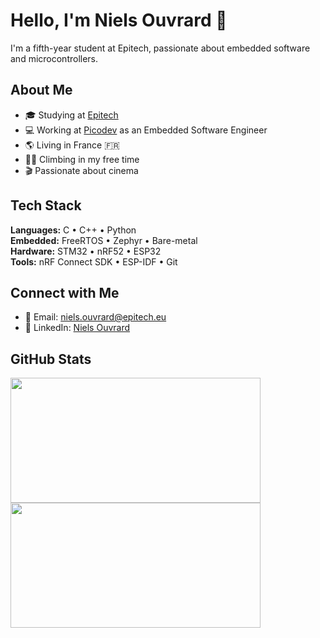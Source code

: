<!--
TODO
- 🔭 I’m currently working on ...
- 🌱 I’m currently learning ...
- 👯 I’m looking to collaborate on ...
- 🤔 I’m looking for help with ...
- 💬 Ask me about ...
- 📫 How to reach me: ...
- ⚡ Fun fact: ...
-->

# Hello, I'm Niels Ouvrard 👋

I'm a fifth-year student at Epitech, passionate about embedded software and microcontrollers.
 
## About Me

-   🎓 Studying at [Epitech](https://www.epitech.eu/)
-   💻 Working at [Picodev](https://picodev.fr/) as an Embedded Software Engineer 
-   🌎 Living in France 🇫🇷
-   🧗🏻 Climbing in my free time
-   🎬 Passionate about cinema

<!-- ## My Projects

### Project 1: [Project Name](link-to-repo)
[Project Description or Short Summary]

![Project 1](link-to-project-image)

### Project 2: [Project Name](link-to-repo)
[Project Description or Short Summary]

![Project 2](link-to-project-image)

-->

## Tech Stack

**Languages:** C • C++ • Python  
**Embedded:** FreeRTOS • Zephyr • Bare-metal  
**Hardware:** STM32 • nRF52 • ESP32  
**Tools:** nRF Connect SDK • ESP-IDF • Git

## Connect with Me

-   📧 Email: [niels.ouvrard@epitech.eu](mailto:niels.ouvrard@epitech.eu)
-   🔗 LinkedIn: [Niels Ouvrard](https://www.linkedin.com/in/niels-ouvrard-2810951ab/)
<!--

*   later maybe

-   🌐 Website: [Your Website](https://www.yourwebsite.com)
-   🐦 Twitter: [@YourTwitterHandle](https://twitter.com/yourtwitterhandle)
-

-   -->

## GitHub Stats

<div>
    <img src="https://github-readme-stats.vercel.app/api/?username=NielsOuvrard&show_icons=true&theme=radical&rank_icon=github" width="400" height="200" />
    <img src="https://github-readme-stats.vercel.app/api/top-langs/?username=NielsOuvrard&layout=compact&theme=radical" width="400" height="200" />
</div>

